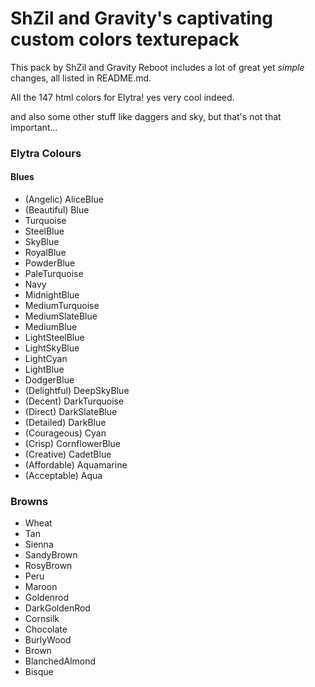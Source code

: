 # **ShZil and Gravity's captivating custom colors texturepack**

This pack by ShZil and Gravity Reboot includes a lot of great yet *simple* changes, all listed in README.md.


All the 147 html colors for Elytra! yes very cool indeed.

and also some other stuff like daggers and sky, but that's not that important...

### Elytra Colours
#### Blues
- (Angelic) AliceBlue
- (Beautiful) Blue
- Turquoise
- SteelBlue
- SkyBlue
- RoyalBlue
- PowderBlue
- PaleTurquoise
- Navy
- MidnightBlue
- MediumTurquoise
- MediumSlateBlue
- MediumBlue
- LightSteelBlue
- LightSkyBlue
- LightCyan
- LightBlue
- DodgerBlue
- (Delightful) DeepSkyBlue
- (Decent) DarkTurquoise
- (Direct) DarkSlateBlue
- (Detailed) DarkBlue
- (Courageous) Cyan
- (Crisp) CornflowerBlue
- (Creative) CadetBlue
- (Affordable) Aquamarine
- (Acceptable) Aqua
### Browns
- Wheat
- Tan
- Sienna
- SandyBrown
- RosyBrown
- Peru
- Maroon
- Goldenrod
- DarkGoldenRod
- Cornsilk
- Chocolate
- BurlyWood
- Brown
- BlanchedAlmond
- Bisque
